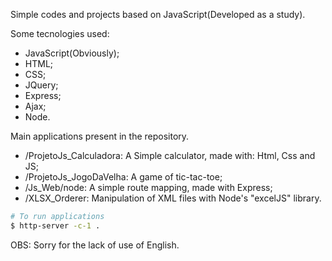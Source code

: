 Simple codes and projects based on JavaScript(Developed as a study).

Some tecnologies used:

* JavaScript(Obviously);
* HTML;
* CSS;
* JQuery;
* Express;
* Ajax;
* Node.


Main applications present in the repository.

* /ProjetoJs_Calculadora: A Simple calculator, made with: Html, Css and JS;
* /ProjetoJs_JogoDaVelha: A game of tic-tac-toe;
* /Js_Web/node: A simple route mapping, made with Express;
* /XLSX_Orderer: Manipulation of XML files with Node's "excelJS" library.

```bash
# To run applications
$ http-server -c-1 .
```

OBS: Sorry for the lack of use of English.
